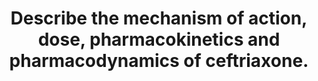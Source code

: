 ---
title: "Describe the mechanism of action, dose, pharmacokinetics and pharmacodynamics of ceftriaxone."
entityType: SAQ
exam: PEX
college: CICM
year: 2023
sitting: B
question: 19
passRate: 39
EC_expectedDomains:
- "mechanism of action"
- "dose"
- "pharmacokinetics"
- "pharmacodynamics"
EC_extraCredit:
- "link the mechanism of action of Ceftriaxone (binds to PBP and inhibits final step in peptidoglycan) to its spectrum of activity"
- "indications for higher dosing, and consideration of the fact that ceftriaxone is available as an IM administration"
- "Details on hypersensitivity (fever, nephritis, haemolytic anaemia) and consideration of C.diff infection"
- "excretion through both kidneys and bile and absence of liver metabolism"
EC_errorsCommon:
- "A structured answer under the headings of mechanism of action, dose, pharmacokinetics and pharmacodynamics worked most effectively for this question."
---